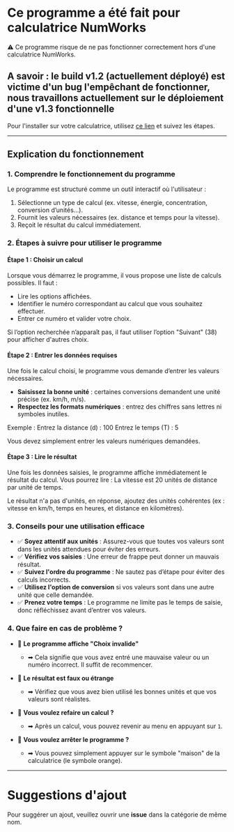 # Ce programme a été fait pour calculatrice NumWorks

⚠️ Ce programme risque de ne pas fonctionner correctement hors d'une calculatrice NumWorks.

## A savoir : le build v1.2 (actuellement déployé) est victime d'un bug l'empêchant de fonctionner, nous travaillons actuellement sur le déploiement d'une v1.3 fonctionnelle

Pour l'installer sur votre calculatrice, utilisez [ce lien](https://my.numworks.com/python/maop76698/formules_physique) et suivez les étapes.

---

## Explication du fonctionnement

### 1. Comprendre le fonctionnement du programme

Le programme est structuré comme un outil interactif où l'utilisateur :

1. Sélectionne un type de calcul (ex. vitesse, énergie, concentration, conversion d’unités…).
2. Fournit les valeurs nécessaires (ex. distance et temps pour la vitesse).
3. Reçoit le résultat du calcul immédiatement.

### 2. Étapes à suivre pour utiliser le programme

#### Étape 1 : Choisir un calcul

Lorsque vous démarrez le programme, il vous propose une liste de calculs possibles. Il faut :

- Lire les options affichées.
- Identifier le numéro correspondant au calcul que vous souhaitez effectuer.
- Entrer ce numéro et valider votre choix.

Si l’option recherchée n’apparaît pas, il faut utiliser l’option "Suivant" (38) pour afficher d'autres choix.

#### Étape 2 : Entrer les données requises

Une fois le calcul choisi, le programme vous demande d’entrer les valeurs nécessaires.

- **Saisissez la bonne unité** : certaines conversions demandent une unité précise (ex. km/h, m/s).
- **Respectez les formats numériques** : entrez des chiffres sans lettres ni symboles inutiles.

Exemple :
Entrez la distance (d) : 100
Entrez le temps (T) : 5

Vous devez simplement entrer les valeurs numériques demandées.

#### Étape 3 : Lire le résultat

Une fois les données saisies, le programme affiche immédiatement le résultat du calcul. Vous pourrez lire : La vitesse est 20 unités de distance par unité de temps.

Le résultat n'a pas d'unités, en réponse, ajoutez des unités cohérentes (ex : vitesse en km/h, temps en heures, et distance en kilomètres).

### 3. Conseils pour une utilisation efficace

- ✅ **Soyez attentif aux unités** : Assurez-vous que toutes vos valeurs sont dans les unités attendues pour éviter des erreurs.
- ✅ **Vérifiez vos saisies** : Une erreur de frappe peut donner un mauvais résultat.
- ✅ **Suivez l'ordre du programme** : Ne sautez pas d’étape pour éviter des calculs incorrects.
- ✅ **Utilisez l'option de conversion** si vos valeurs sont dans une autre unité que celle demandée.
- ✅ **Prenez votre temps** : Le programme ne limite pas le temps de saisie, donc réfléchissez avant d’entrer vos valeurs.

### 4. Que faire en cas de problème ?

- 🚨 **Le programme affiche "Choix invalide"**
  - ➡ Cela signifie que vous avez entré une mauvaise valeur ou un numéro incorrect. Il suffit de recommencer.
  
- 🚨 **Le résultat est faux ou étrange**
  - ➡ Vérifiez que vous avez bien utilisé les bonnes unités et que vos valeurs sont réalistes.
  
- 🚨 **Vous voulez refaire un calcul ?**
  - ➡ Après un calcul, vous pouvez revenir au menu en appuyant sur `1`.

- 🚨 **Vous voulez arrêter le programme ?**
  - ➡ Vous pouvez simplement appuyer sur le symbole "maison" de la calculatrice (le symbole orange).

---

# Suggestions d'ajout

Pour suggérer un ajout, veuillez ouvrir une **issue** dans la catégorie de même nom. 